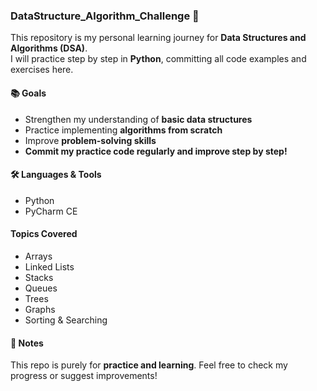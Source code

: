 ### DataStructure_Algorithm_Challenge 🚀
This repository is my personal learning journey for **Data Structures and Algorithms (DSA)**.  
I will practice step by step in **Python**, committing all code examples and exercises here.  


#### 📚 Goals
- Strengthen my understanding of **basic data structures**  
- Practice implementing **algorithms from scratch**  
- Improve **problem-solving skills**  
- **Commit my practice code regularly and improve step by step!**


#### 🛠 Languages & Tools
- Python 
- PyCharm CE


#### Topics Covered
- Arrays
- Linked Lists
- Stacks
- Queues
- Trees
- Graphs
- Sorting & Searching


#### 🌟 Notes
This repo is purely for **practice and learning**. Feel free to check my progress or suggest improvements!

